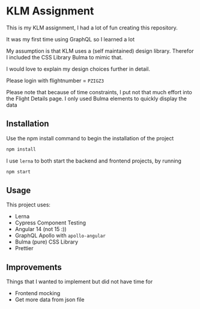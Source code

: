 # KLM Assignment

This is my KLM assignment, I had a lot of fun creating this repository.

It was my first time using GraphQL so I learned a lot

My assumption is that KLM uses a (self maintained) design library. Therefor I included the CSS Library Bulma to mimic that.

I would love to explain my design choices further in detail.

Please login with flightnumber = `PZIGZ3`

Please note that because of time constraints, I put not that much effort into the Flight Details page. I only used Bulma elements to quickly display the data

## Installation

Use the npm install command to begin the installation of the project

```bash
npm install
```

I use `lerna` to both start the backend and frontend projects, by running

```bash
npm start
```

## Usage

This project uses:
- Lerna
- Cypress Component Testing
- Angular 14 (not 15 :))
- GraphQL Apollo with `apollo-angular`
- Bulma (pure) CSS Library
- Prettier

## Improvements

Things that I wanted to implement but did not have time for
- Frontend mocking
- Get more data from json file

